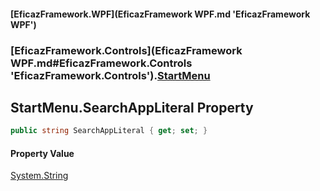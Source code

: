 #### [EficazFramework.WPF](EficazFramework WPF.md 'EficazFramework WPF')
### [EficazFramework.Controls](EficazFramework WPF.md#EficazFramework.Controls 'EficazFramework.Controls').[StartMenu](EficazFramework.Controls/StartMenu.md 'EficazFramework.Controls.StartMenu')

## StartMenu.SearchAppLiteral Property

```csharp
public string SearchAppLiteral { get; set; }
```

#### Property Value
[System.String](https://docs.microsoft.com/en-us/dotnet/api/System.String 'System.String')